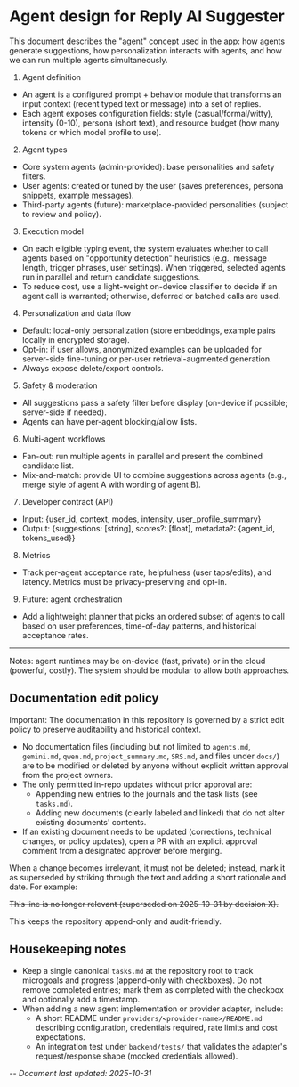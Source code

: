 # Agent design for Reply AI Suggester

This document describes the "agent" concept used in the app: how agents generate suggestions, how personalization interacts with agents, and how we can run multiple agents simultaneously.

1) Agent definition
- An agent is a configured prompt + behavior module that transforms an input context (recent typed text or message) into a set of replies.
- Each agent exposes configuration fields: style (casual/formal/witty), intensity (0-10), persona (short text), and resource budget (how many tokens or which model profile to use).

2) Agent types
- Core system agents (admin-provided): base personalities and safety filters.
- User agents: created or tuned by the user (saves preferences, persona snippets, example messages).
- Third-party agents (future): marketplace-provided personalities (subject to review and policy).

3) Execution model
- On each eligible typing event, the system evaluates whether to call agents based on "opportunity detection" heuristics (e.g., message length, trigger phrases, user settings). When triggered, selected agents run in parallel and return candidate suggestions.
- To reduce cost, use a light-weight on-device classifier to decide if an agent call is warranted; otherwise, deferred or batched calls are used.

4) Personalization and data flow
- Default: local-only personalization (store embeddings, example pairs locally in encrypted storage).
- Opt-in: if user allows, anonymized examples can be uploaded for server-side fine-tuning or per-user retrieval-augmented generation.
- Always expose delete/export controls.

5) Safety & moderation
- All suggestions pass a safety filter before display (on-device if possible; server-side if needed).
- Agents can have per-agent blocking/allow lists.

6) Multi-agent workflows
- Fan-out: run multiple agents in parallel and present the combined candidate list.
- Mix-and-match: provide UI to combine suggestions across agents (e.g., merge style of agent A with wording of agent B).

7) Developer contract (API)
- Input: {user_id, context, modes, intensity, user_profile_summary}
- Output: {suggestions: [string], scores?: [float], metadata?: {agent_id, tokens_used}}

8) Metrics
- Track per-agent acceptance rate, helpfulness (user taps/edits), and latency. Metrics must be privacy-preserving and opt-in.

9) Future: agent orchestration
- Add a lightweight planner that picks an ordered subset of agents to call based on user preferences, time-of-day patterns, and historical acceptance rates.

---

Notes: agent runtimes may be on-device (fast, private) or in the cloud (powerful, costly). The system should be modular to allow both approaches.

## Documentation edit policy

Important: The documentation in this repository is governed by a strict edit policy to preserve auditability and historical context.

- No documentation files (including but not limited to `agents.md`, `gemini.md`, `qwen.md`, `project_summary.md`, `SRS.md`, and files under `docs/`) are to be modified or deleted by anyone without explicit written approval from the project owners.
- The only permitted in-repo updates without prior approval are:
	- Appending new entries to the journals and the task lists (see `tasks.md`).
	- Adding new documents (clearly labeled and linked) that do not alter existing documents' contents.
- If an existing document needs to be updated (corrections, technical changes, or policy updates), open a PR with an explicit approval comment from a designated approver before merging.

When a change becomes irrelevant, it must not be deleted; instead, mark it as superseded by striking through the text and adding a short rationale and date. For example:

~~This line is no longer relevant (superseded on 2025-10-31 by decision X).~~

This keeps the repository append-only and audit-friendly.

## Housekeeping notes

- Keep a single canonical `tasks.md` at the repository root to track microgoals and progress (append-only with checkboxes). Do not remove completed entries; mark them as completed with the checkbox and optionally add a timestamp.
- When adding a new agent implementation or provider adapter, include:
	- A short README under `providers/<provider-name>/README.md` describing configuration, credentials required, rate limits and cost expectations.
	- An integration test under `backend/tests/` that validates the adapter's request/response shape (mocked credentials allowed).

--
*Document last updated: 2025-10-31*
